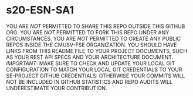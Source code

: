 # s20-ESN-SA1
YOU ARE *NOT* PERMITTED TO SHARE THIS REPO OUTSIDE THIS GITHUB ORG. YOU ARE *NOT* PERMITTED TO FORK THIS REPO UNDER ANY CIRCUMSTANCES. YOU ARE *NOT* PERMITTED TO CREATE ANY PUBLIC REPOS INSIDE THE CMUSV-FSE ORGANIZATION.  YOU SHOULD HAVE LINKS FROM THIS README FILE TO YOUR PROJECT DOCUMENTS, SUCH AS YOUR REST API SPECS AND YOUR ARCHITECTURE DOCUMENT. *IMPORTANT*: MAKE SURE TO CHECK AND UPDATE YOUR LOCAL GIT CONFIGURATION TO MATCH YOUR LOCAL GIT CREDENTIALS TO YOUR SE-PROJECT GITHUB CREDENTIALS: OTHERWISE YOUR COMMITS WILL NOT BE INCLUDED IN GITHUB STATISTICS AND REPO AUDITS WILL UNDERESTIMATE YOUR CONTRIBUTION. 
